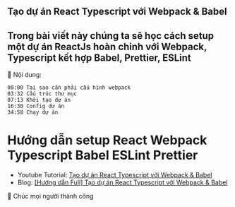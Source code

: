 ## Tạo dự án React Typescript với Webpack & Babel

## Trong bài viết này chúng ta sẽ học cách setup một dự án ReactJs hoàn chỉnh với Webpack, Typescript kết hợp Babel, Prettier, ESLint

🚀 Nội dung:

```
00:00 Tại sao cần phải cấu hình webpack
03:32 Cấu trúc thư mục
07:13 Khởi tạo dự án
16:30 Config dự án
34:58 Chạy dự án
```

# Hướng dẫn setup React Webpack Typescript Babel ESLint Prettier

- Youtube Tutorial: [Tạo dự án React Typescript với Webpack & Babel](https://bom.so/H2f3jX)
- Blog: [[Hướng dẫn Full] Tạo dự án React Typescript với Webpack & Babel](https://bom.so/SpQ9Z1)

🚀 Chúc mọi người thành công
